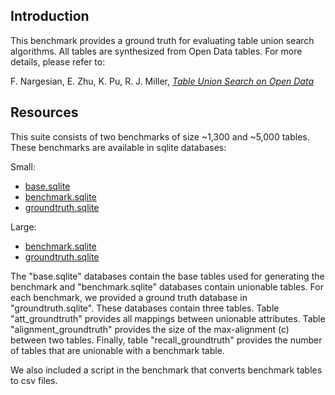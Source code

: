 ## Introduction
This benchmark provides a ground truth for evaluating table union search algorithms. All tables are synthesized from Open Data tables. For more details, please refer to: 

F. Nargesian, E. Zhu, K. Pu, R. J. Miller, [*Table Union Search on Open Data*](http://www.vldb.org/pvldb/vol11/p813-nargesian.pdf)

## Resources

This suite consists of two benchmarks of size ~1,300 and ~5,000 tables. 
These benchmarks are available in sqlite databases:

Small:
* [base.sqlite](https://storage.googleapis.com/table-union-benchmark/small/base.sqlite)
* [benchmark.sqlite](https://storage.googleapis.com/table-union-benchmark/small/benchmark.sqlite)
* [groundtruth.sqlite](https://storage.googleapis.com/table-union-benchmark/small/groundtruth.sqlite)

Large:
* [benchmark.sqlite](https://storage.googleapis.com/table-union-benchmark/large/benchmark.sqlite)
* [groundtruth.sqlite](https://storage.googleapis.com/table-union-benchmark/large/groundtruth.sqlite)

The "base.sqlite" databases contain the base tables used for generating the benchmark 
and "benchmark.sqlite" databases contain unionable tables. 
For each benchmark, we provided a ground truth database in "groundtruth.sqlite". 
These databases contain three tables. 
Table "att_groundtruth" provides all mappings between unionable attributes. 
Table "alignment_groundtruth" provides the size of the max-alignment (c) between two tables. 
Finally, table "recall_groundtruth" provides the number of tables that are unionable with a benchmark table. 

We also included a script in the benchmark that converts benchmark tables to csv files. 
